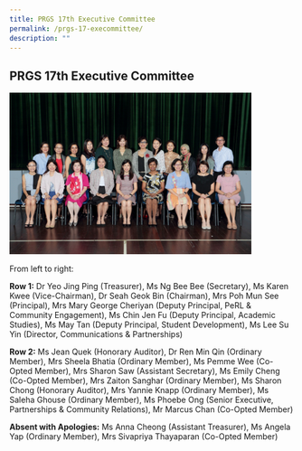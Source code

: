 ```yaml
---
title: PRGS 17th Executive Committee
permalink: /prgs-17-execommittee/
description: ""
---
```

## PRGS 17th Executive Committee

<img src="/images/PRGS 17th EXCO - Formal Photo (crop).jpg" style="width:85%">

From left to right:

**Row 1:** Dr Yeo Jing Ping (Treasurer), Ms Ng Bee Bee (Secretary), Ms Karen Kwee (Vice-Chairman), Dr Seah Geok Bin (Chairman), Mrs Poh Mun See (Principal), Mrs Mary George Cheriyan (Deputy Principal, PeRL & Community Engagement), Ms Chin Jen Fu (Deputy Principal, Academic Studies), Ms May Tan (Deputy Principal, Student Development), Ms Lee Su Yin (Director, Communications & Partnerships)

**Row 2:** Ms Jean Quek (Honorary Auditor), Dr Ren Min Qin (Ordinary Member), Mrs Sheela Bhatia (Ordinary Member), Ms Pemme Wee (Co-Opted Member), Mrs Sharon Saw (Assistant Secretary), Ms Emily Cheng (Co-Opted Member), Mrs Zaiton Sanghar (Ordinary Member), Ms Sharon Chong (Honorary Auditor), Mrs Yannie Knapp (Ordinary Member), Ms Saleha Ghouse (Ordinary Member), Ms Phoebe Ong (Senior Executive, Partnerships & Community Relations), Mr Marcus Chan (Co-Opted Member)

**Absent with Apologies:** Ms Anna Cheong (Assistant Treasurer), Ms Angela Yap (Ordinary Member), Mrs Sivapriya Thayaparan (Co-Opted Member)